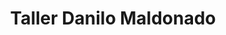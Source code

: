 ---
title: "Taller Danilo Maldonado"
url: /real-del-padre/taller-danilo-maldonado/
shop: Autowerkstatt
---